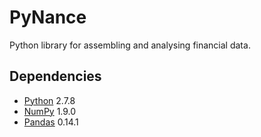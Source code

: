 PyNance
===
Python library for assembling and analysing
financial data.

Dependencies
---
* [Python](https://www.python.org/) 2.7.8
* [NumPy](http://www.numpy.org/) 1.9.0
* [Pandas](http://pandas.pydata.org/) 0.14.1
